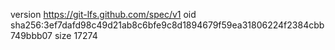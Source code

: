 version https://git-lfs.github.com/spec/v1
oid sha256:3ef7dafd98c49d21ab8c6bfe9c8d1894679f59ea31806224f2384cbb749bbb07
size 17274

